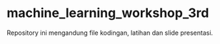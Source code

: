 # machine_learning_workshop_3rd
Repository ini mengandung file kodingan, latihan dan slide presentasi. 
